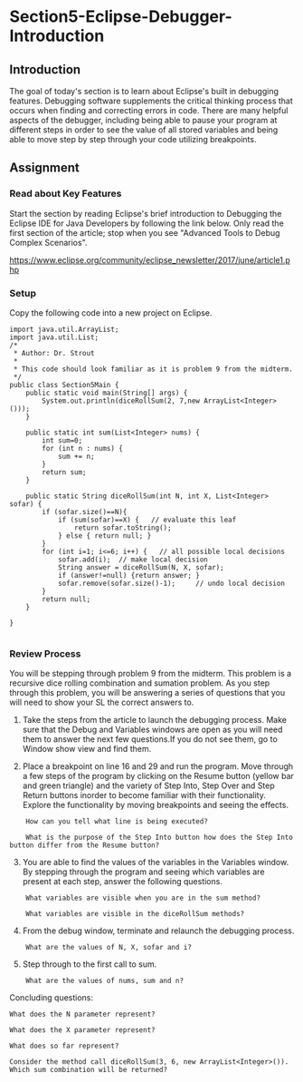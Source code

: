 # Section5-Eclipse-Debugger-Introduction  

## Introduction 
The goal of today's section is to learn about Eclipse's built in debugging features.
Debugging software supplements the critical thinking process that occurs when finding 
and correcting errors in code. There are many helpful aspects of the debugger, including 
being able to pause your program at different steps in order to see the value of all 
stored variables and being able to move step by step through your code utilizing 
breakpoints. 

## Assignment

### Read about Key Features 
Start the section by reading Eclipse's brief introduction to Debugging the Eclipse IDE 
for Java Developers by following the link below. Only read the first section of the article; 
stop when you see "Advanced Tools to Debug Complex Scenarios". 

https://www.eclipse.org/community/eclipse_newsletter/2017/june/article1.php

### Setup
Copy the following code into a new project on Eclipse. 

```
import java.util.ArrayList;
import java.util.List;
/*
 * Author: Dr. Strout 
 * 
 * This code should look familiar as it is problem 9 from the midterm. 
 */
public class Section5Main {
	public static void main(String[] args) {
		System.out.println(diceRollSum(2, 7,new ArrayList<Integer>()));
	}

	public static int sum(List<Integer> nums) {
		int sum=0;
		for (int n : nums) {
			sum += n;
		}
		return sum;
	}
	
	public static String diceRollSum(int N, int X, List<Integer> sofar) {
		if (sofar.size()==N){
			if (sum(sofar)==X) {   // evaluate this leaf
				return sofar.toString();
			} else { return null; }
		} 
		for (int i=1; i<=6; i++) {   // all possible local decisions 
			sofar.add(i);  // make local decision
			String answer = diceRollSum(N, X, sofar);
			if (answer!=null) {return answer; }        
			sofar.remove(sofar.size()-1);     // undo local decision
		}
		return null;
	}

}


```

### Review Process
You will be stepping through problem 9 from the midterm. This problem is a recursive dice rolling 
combination and sumation problem. As you step through this problem, you will be answering a series 
of questions that you will need to show your SL the correct answers to. 

1. Take the steps from the article to launch the debugging process. Make sure that the Debug and 
Variables windows are open as you will need them to answer the next few questions.If you do not 
see them, go to Window show view and find them. 

2. Place a breakpoint on line 16 and 29 and run the program. Move through a few steps of the program 
by clicking on the Resume button (yellow bar and green triangle) and the variety of Step Into, Step Over 
and Step Return buttons inorder to become familiar with their functionality. Explore the functionality 
by moving breakpoints and seeing the effects. 
```
	How can you tell what line is being executed? 
	
	What is the purpose of the Step Into button how does the Step Into button differ from the Resume button?
```	
3. You are able to find the values of the variables in the Variables window. By stepping through 
the program and seeing which variables are present at each step, answer the following questions. 
```
	What variables are visible when you are in the sum method? 
	
	What variables are visible in the diceRollSum methods? 
```
4. From the debug window, terminate and relaunch the debugging process. 
```
	What are the values of N, X, sofar and i?  
```
5. Step through to the first call to sum. 
```
	What are the values of nums, sum and n? 
```
Concluding questions:

	What does the N parameter represent?

	What does the X parameter represent?
	
	What does so far represent? 
	
	Consider the method call diceRollSum(3, 6, new ArrayList<Integer>()). Which sum combination will be returned? 
